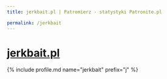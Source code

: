 ```yaml
---
title: jerkbait.pl | Patromierz - statystyki Patronite.pl

permalink: /jerkbait
---
```


# [jerkbait.pl](https://patronite.pl/jerkbait)

{% include profile.md name="jerkbait" prefix="j" %}
